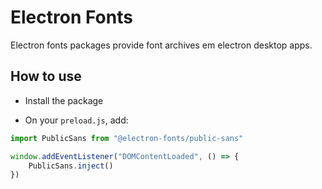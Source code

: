 # Electron Fonts

Electron fonts packages provide font archives em electron desktop apps.

## How to use

* Install the package

* On your `preload.js`, add:

```ts
import PublicSans from "@electron-fonts/public-sans"

window.addEventListener("DOMContentLoaded", () => {
    PublicSans.inject()
})
```
